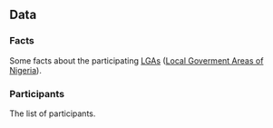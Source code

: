 ## Data

### Facts

Some facts about the participating [LGAs](https://github.com/kirchnergo/ebokon.simulation/blob/master/img/geo_lgas.pdf)
([Local Goverment Areas of Nigeria](https://en.wikipedia.org/wiki/Local_government_areas_of_Nigeria)).

### Participants

The list of participants.
